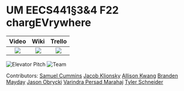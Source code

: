 # UM EECS441§3&4 F22 chargEVrywhere

| Video  |  Wiki |  Trello  |
|:-----:|:-----:|:--------:|
|[<img src="https://eecs441.eecs.umich.edu/img/admin/video.png">][video_page]|[<img src="https://eecs441.eecs.umich.edu/img/admin/wiki.png">][wiki_page]|[<img src="https://eecs441.eecs.umich.edu/img/admin/trello.png">][agile_page]|

![Elevator Pitch](https://user-images.githubusercontent.com/75915724/206812572-f0f1defc-f16a-4640-8c0f-165e132ee3b3.png) <!-- MUST be placed in user-images.githubusercontent.com -->
![Team](https://user-images.githubusercontent.com/75915724/206812575-b3411f52-b091-443e-ae5d-130993f770d0.png)

[video_page]: https://youtu.be/Ucwlo_HOcsQ
[wiki_page]: https://github.com/sjcummins/chargEVrywhere/wiki
[agile_page]: https://trello.com/invite/b/AhpblVKX/ATTI47d6c1fc351509d0cdf77e2536a6e29dBBE2739C/chargeevrywhere-board


Contributors:
[Samuel Cummins](https://github.com/sjcummins)
[Jacob Klionsky](https://github.com/Jklionsky)
[Allison Kwang](https://github.com/akkwang)
[Branden Mayday](https://github.com/BrandenMayday)
[Jason Obrycki](https://github.com/obryckij)
[Varindra Persad Marahaj](https://github.com/varindra868)
[Tyler Schneider](https://github.com/schneity)
